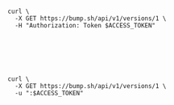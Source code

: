 #    

```
curl \
  -X GET https://bump.sh/api/v1/versions/1 \
  -H "Authorization: Token $ACCESS_TOKEN"
```

#    

```
curl \
  -X GET https://bump.sh/api/v1/versions/1 \
  -u ":$ACCESS_TOKEN"
```
